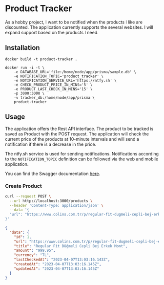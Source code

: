 # Product Tracker

As a hobby project, I want to be notified when the products I like are discounted. The application currently supports the several websites. I will expand support based on the products I need.

## Installation

```shell
docker build -t product-tracker .
```

```shell
docker run -i -t \
    -e DATABASE_URL='file:/home/node/app/prisma/sample.db' \
    -e NOTIFICATION_TOPIC='product_tracker' \
    -e NOTIFICATION_SERVICE_URL='https://ntfy.sh' \
    -e CHECK_PRODUCT_PRICE_IN_MINS='5' \
    -e PRODUCT_LAST_CHECK_IN_MINS='15' \
    -p 3000:3000 \
    -v tracker_db:/home/node/app/prisma \
    product-tracker
```

## Usage

The application offers the Rest API interface. The product to be tracked is saved as Product with the POST request. The application will check the current price of the products at 10-minute intervals and will send a notification if there is a decrease in the price.

The ntfy.sh service is used for sending notifications. Notifications according to the `NOTIFICATION_TOPIC` definition can be followed via the web and mobile application.

You can find the Swagger documentation [here](http://localhost:3000/documentation).

### Create Product

```bash
curl --request POST \
  --url http://localhost:3000/products \
  --header 'Content-Type: application/json' \
  --data '{
  "url": "https://www.colins.com.tr/p/regular-fit-dugmeli-cepli-bej-erkek-mont-39024"
}'
```

```json
{
  "data": {
    "id": 1,
    "url": "https://www.colins.com.tr/p/regular-fit-dugmeli-cepli-bej-erkek-mont-39024",
    "title": "Regular Fit Düğmeli Cepli Bej Erkek Mont",
    "amount": "999.95",
    "currency": "TL",
    "lastCheckedAt": "2023-04-07T13:03:16.143Z",
    "createdAt": "2023-04-07T13:03:16.145Z",
    "updatedAt": "2023-04-07T13:03:16.145Z"
  }
}
```
